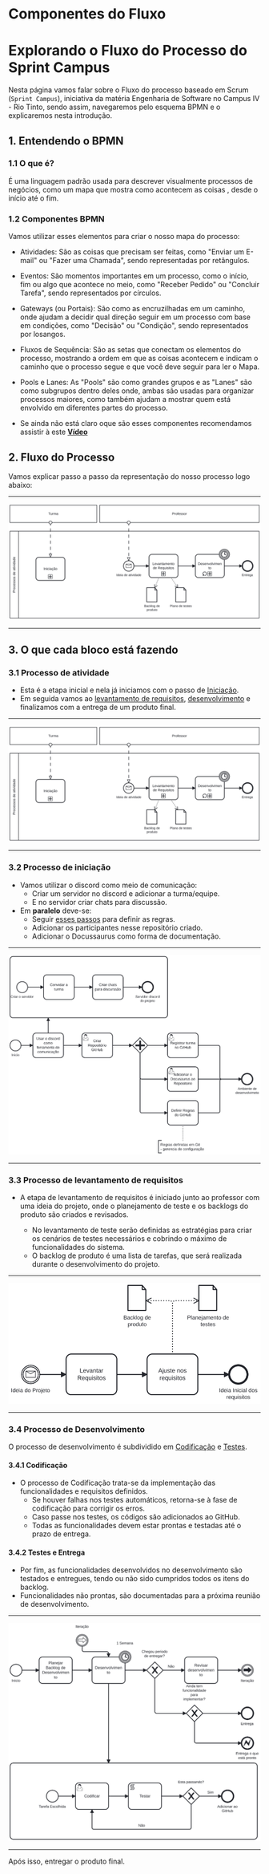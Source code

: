 # Componentes do Fluxo

# Explorando o Fluxo do Processo do Sprint Campus

Nesta página vamos falar sobre o Fluxo do processo baseado em Scrum (`Sprint Campus`), iniciativa da matéria Engenharia de Software no Campus IV - Rio Tinto, sendo assim, navegaremos pelo esquema BPMN e o explicaremos nesta introdução.

## 1. Entendendo o BPMN

### 1.1 O que é?
É uma linguagem padrão usada para descrever visualmente processos de negócios, como um mapa que mostra como acontecem as coisas , desde o início até o fim.
### 1.2 Componentes BPMN
Vamos utilizar esses elementos para criar o nosso mapa do processo:
- Atividades: São as coisas que precisam ser feitas, como "Enviar um E-mail" ou "Fazer uma Chamada", sendo representadas por retângulos.

- Eventos: São momentos importantes em um processo, como o início, fim ou algo que acontece no meio, como "Receber Pedido" ou "Concluir Tarefa", sendo representados por círculos.

- Gateways (ou Portais): São como as encruzilhadas em um caminho, onde ajudam a decidir qual direção seguir em um processo com base em condições, como "Decisão" ou "Condição", sendo representados por losangos.

- Fluxos de Sequência: São as setas que conectam os elementos do processo, mostrando a ordem em que as coisas acontecem e indicam o caminho que o processo segue e que você deve seguir para ler o Mapa.

- Pools e Lanes: As "Pools" são como grandes grupos e as "Lanes" são como subgrupos dentro deles onde, ambas são usadas para organizar processos maiores, como também ajudam a mostrar quem está envolvido em diferentes partes do processo.


- Se ainda não está claro oque são esses componentes recomendamos assistir à este [**Vídeo**](https://youtu.be/o3qF7C-_qa4?si=-CfDOIHpIHTi0fvP)


## 2. Fluxo do Processo

Vamos explicar passo a passo da representação do nosso processo logo abaixo:
***
![Visão geral do Fluxo](img/Inicio%20do%20processo.svg)
***

## 3. O que cada bloco está fazendo

###     3.1 Processo de atividade

- Esta é a etapa inicial e nela já iniciamos com o passo de [Iniciação](#32-processo-de-iniciação).
- Em seguida vamos ao [levantamento de requisitos](#33-processo-de-levantamento-de-requisitos), [desenvolvimento](#34-processo-de-desenvolvimento) e finalizamos com a entrega de um produto final.
***
![Processo de atividade](<img/Inicio do processo.svg>)
***

### 3.2 Processo de iniciação

- Vamos utilizar o discord como meio de comunicação:
    - Criar um servidor no discord e adicionar a turma/equipe.
    - E no servidor criar chats para discussão.
- Em **paralelo** deve-se:
    - Seguir [esses passos](/docs/Git%20-%20gerencia%20de%20configuração/uso-do-git) para definir as regras.
    - Adicionar os participantes nesse repositório criado.
    - Adicionar o Docussaurus como forma de documentação.

***
![Iniciação](<img/Processo - Iniciação.svg>)
***

### 3.3 Processo de levantamento de requisitos

- A etapa de levantamento de requisitos é iniciado junto ao professor com uma ideia do projeto, onde o planejamento de teste e os backlogs do produto são criados e revisados.

    - No levantamento de teste serão definidas as estratégias para criar os cenários de testes necessários e cobrindo o máximo de funcionalidades do sistema.
    - O backlog de produto é uma lista de tarefas, que será realizada durante o desenvolvimento do projeto.
***
![Levantamento de requisitos](<img/Processo - Levantamento de requisitos.svg>)
***

### 3.4 Processo de Desenvolvimento

O processo de desenvolvimento é subdividido em [Codificação](#341-codificação) e [Testes](#342-testes).

#### 3.4.1 Codificação

- O processo de Codificação trata-se da implementação das funcionalidades e requisitos definidos. 
    - Se houver falhas nos testes automáticos, retorna-se à fase de codificação para corrigir os erros. 
    - Caso passe nos testes, os códigos são adicionados ao GitHub.
    - Todas as funcionalidades devem estar prontas e testadas até o prazo de entrega.

#### 3.4.2  Testes e Entrega

- Por fim, as funcionalidades desenvolvidos no desenvolvimento são testados e entregues, tendo ou não sido cumpridos todos os itens do backlog.
- Funcionalidades não prontas, são documentadas para a próxima reunião de desenvolvimento.

***
![Desenvolvimento](<img/Processo - Desenvolvimento.svg>)
***

Após isso, entregar o produto final.
